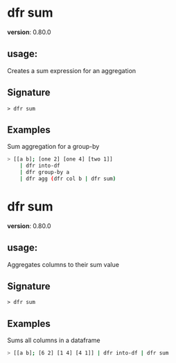 # dfr sum

**version**: 0.80.0

## **usage**:

Creates a sum expression for an aggregation

## Signature

`> dfr sum `

## Examples

Sum aggregation for a group-by

```bash
> [[a b]; [one 2] [one 4] [two 1]]
    | dfr into-df
    | dfr group-by a
    | dfr agg (dfr col b | dfr sum)
```

# dfr sum

**version**: 0.80.0

## **usage**:

Aggregates columns to their sum value

## Signature

`> dfr sum `

## Examples

Sums all columns in a dataframe

```bash
> [[a b]; [6 2] [1 4] [4 1]] | dfr into-df | dfr sum
```
